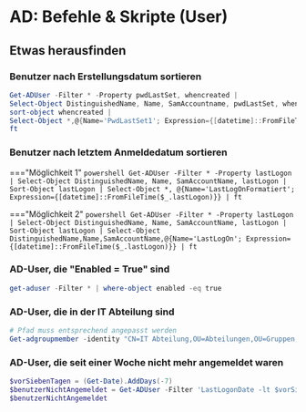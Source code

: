 # AD: Befehle & Skripte (User)

## Etwas herausfinden

### Benutzer nach Erstellungsdatum sortieren

```powershell
Get-ADUser -Filter * -Property pwdLastSet, whencreated |
Select-Object DistinguishedName, Name, SamAccountname, pwdLastSet, whencreated |
sort-object whencreated |
Select-Object *,@{Name='PwdLastSet1'; Expression={[datetime]::FromFileTime($_.pwdLastSet)}} |
ft
```
### Benutzer nach letztem Anmeldedatum sortieren

==="Möglichkeit 1"
	```powershell
	Get-ADUser -Filter * -Property lastLogon |
	Select-Object DistinguishedName, Name, SamAccountName, lastLogon |
	Sort-Object lastLogon |
	Select-Object *, @{Name='LastLogOnFormatiert'; Expression={[datetime]::FromFileTime($_.lastLogon)}} |
	ft
	```

==="Möglichkeit 2"
	```powershell
	Get-ADUser -Filter * -Property lastLogon |
	Select-Object DistinguishedName, Name, SamAccountName, lastLogon |
	Sort-Object lastLogon |
	Select-Object DistinguishedName,Name,SamAccountName,@{Name='LastLogOn'; Expression={[datetime]::FromFileTime($_.lastLogon)}} |
	ft
	```

### AD-User, die "Enabled = True" sind

```powershell
get-aduser -Filter * | where-object enabled -eq true
```

### AD-User, die in der IT Abteilung sind

```powershell
# Pfad muss entsprechend angepasst werden
Get-adgroupmember -identity "CN=IT Abteilung,OU=Abteilungen,OU=Gruppen,DC=unykad,DC=com"
```

### AD-User, die seit einer Woche nicht mehr angemeldet waren

```powershell
$vorSiebenTagen = (Get-Date).AddDays(-7)
$benutzerNichtAngemeldet = Get-ADUser -Filter 'LastLogonDate -lt $vorSiebenTagen' -Properties LastLogonDate | Select-Object Name, SamAccountName, LastLogonDate | ft
$benutzerNichtAngemeldet
```
